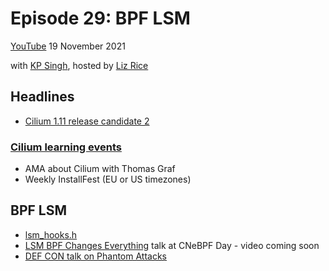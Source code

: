 # Episode 29: BPF LSM

[YouTube](https://youtu.be/OBFYMBHrstI)
19 November 2021

with [KP Singh](https://twitter.com/__kpsingh?lang=en), hosted by [Liz Rice](https://twitter.com/lizrice)

## Headlines 

* [Cilium 1.11 release candidate 2](https://github.com/cilium/cilium/releases)

### [Cilium learning events](https://cilium.io/blog/2021/10/25/weekly-installfest)
* AMA about Cilium with Thomas Graf
* Weekly InstallFest (EU or US timezones)

## BPF LSM

* [lsm_hooks.h](https://elixir.bootlin.com/linux/latest/source/include/linux/lsm_hooks.h)
* [LSM BPF Changes Everything](https://sched.co/mFTQ) talk at CNeBPF Day - video coming soon
* [DEF CON talk on Phantom Attacks](https://www.youtube.com/watch?v=yaAdM8pWKG8)

